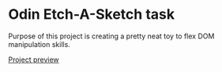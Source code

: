 # Odin Etch-A-Sketch task

Purpose of  this project is creating a pretty neat toy to flex DOM manipulation skills.

[Project preview](https://andrew-sid.github.io/odin-etch-a-sketch/)